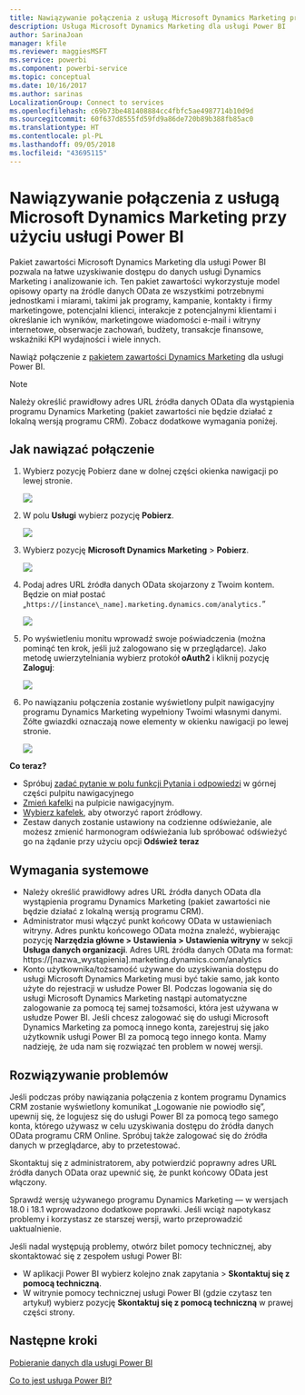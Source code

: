 ```yaml
---
title: Nawiązywanie połączenia z usługą Microsoft Dynamics Marketing przy użyciu usługi Power BI
description: Usługa Microsoft Dynamics Marketing dla usługi Power BI
author: SarinaJoan
manager: kfile
ms.reviewer: maggiesMSFT
ms.service: powerbi
ms.component: powerbi-service
ms.topic: conceptual
ms.date: 10/16/2017
ms.author: sarinas
LocalizationGroup: Connect to services
ms.openlocfilehash: c69b73be481408884cc4fbfc5ae4987714b10d9d
ms.sourcegitcommit: 60f637d8555fd59fd9a86de720b89b388fb85ac0
ms.translationtype: HT
ms.contentlocale: pl-PL
ms.lasthandoff: 09/05/2018
ms.locfileid: "43695115"
---
```

# <a name="connect-to-microsoft-dynamics-marketing-with-power-bi"></a>Nawiązywanie połączenia z usługą Microsoft Dynamics Marketing przy użyciu usługi Power BI
Pakiet zawartości Microsoft Dynamics Marketing dla usługi Power BI pozwala na łatwe uzyskiwanie dostępu do danych usługi Dynamics Marketing i analizowanie ich. Ten pakiet zawartości wykorzystuje model opisowy oparty na źródle danych OData ze wszystkimi potrzebnymi jednostkami i miarami, takimi jak programy, kampanie, kontakty i firmy marketingowe, potencjalni klienci, interakcje z potencjalnymi klientami i określanie ich wyników, marketingowe wiadomości e-mail i witryny internetowe, obserwacje zachowań, budżety, transakcje finansowe, wskaźniki KPI wydajności i wiele innych. 

Nawiąż połączenie z [pakietem zawartości Dynamics Marketing](https://app.powerbi.com/getdata/services/microsoft-dynamics-marketing) dla usługi Power BI.

>[!NOTE]
>Należy określić prawidłowy adres URL źródła danych OData dla wystąpienia programu Dynamics Marketing (pakiet zawartości nie będzie działać z lokalną wersją programu CRM). Zobacz dodatkowe wymagania poniżej.

## <a name="how-to-connect"></a>Jak nawiązać połączenie
1. Wybierz pozycję Pobierz dane w dolnej części okienka nawigacji po lewej stronie.
   
   ![](media/service-connect-to-microsoft-dynamics-marketing/pbi_getdata.png) 
2. W polu **Usługi** wybierz pozycję **Pobierz**.
   
   ![](media/service-connect-to-microsoft-dynamics-marketing/pbi_getservices.png) 
3. Wybierz pozycję **Microsoft Dynamics Marketing** \> **Pobierz**.
   
   ![](media/service-connect-to-microsoft-dynamics-marketing/mdmarketing.png)
4. Podaj adres URL źródła danych OData skojarzony z Twoim kontem.  Będzie on miał postać „`https://[instance\_name].marketing.dynamics.com/analytics.`”
   
   ![](media/service-connect-to-microsoft-dynamics-marketing/pbi_dynmktgserviceurl.png)
5. Po wyświetleniu monitu wprowadź swoje poświadczenia (można pominąć ten krok, jeśli już zalogowano się w przeglądarce). Jako metodę uwierzytelniania wybierz protokół **oAuth2** i kliknij pozycję **Zaloguj**:
   
   ![](media/service-connect-to-microsoft-dynamics-marketing/pbi_dynammktgoauth2.png)
6. Po nawiązaniu połączenia zostanie wyświetlony pulpit nawigacyjny programu Dynamics Marketing wypełniony Twoimi własnymi danymi. Żółte gwiazdki oznaczają nowe elementy w okienku nawigacji po lewej stronie.
   
   ![](media/service-connect-to-microsoft-dynamics-marketing/pbi_dynammktgnewdash.png)

**Co teraz?**

* Spróbuj [zadać pytanie w polu funkcji Pytania i odpowiedzi](power-bi-q-and-a.md) w górnej części pulpitu nawigacyjnego
* [Zmień kafelki](service-dashboard-edit-tile.md) na pulpicie nawigacyjnym.
* [Wybierz kafelek](service-dashboard-tiles.md), aby otworzyć raport źródłowy.
* Zestaw danych zostanie ustawiony na codzienne odświeżanie, ale możesz zmienić harmonogram odświeżania lub spróbować odświeżyć go na żądanie przy użyciu opcji **Odśwież teraz**

## <a name="system-requirements"></a>Wymagania systemowe
* Należy określić prawidłowy adres URL źródła danych OData dla wystąpienia programu Dynamics Marketing (pakiet zawartości nie będzie działać z lokalną wersją programu CRM).  
* Administrator musi włączyć punkt końcowy OData w ustawieniach witryny. Adres punktu końcowego OData można znaleźć, wybierając pozycję **Narzędzia główne \> Ustawienia \> Ustawienia witryny** w sekcji **Usługa danych organizacji**.  Adres URL źródła danych OData ma format: https://[nazwa\_wystąpienia].marketing.dynamics.com/analytics  
* Konto użytkownika/tożsamość używane do uzyskiwania dostępu do usługi Microsoft Dynamics Marketing musi być takie samo, jak konto użyte do rejestracji w usłudze Power BI. Podczas logowania się do usługi Microsoft Dynamics Marketing nastąpi automatyczne zalogowanie za pomocą tej samej tożsamości, która jest używana w usłudze Power BI. Jeśli chcesz zalogować się do usługi Microsoft Dynamics Marketing za pomocą innego konta, zarejestruj się jako użytkownik usługi Power BI za pomocą tego innego konta. Mamy nadzieję, że uda nam się rozwiązać ten problem w nowej wersji.   

## <a name="troubleshooting"></a>Rozwiązywanie problemów
Jeśli podczas próby nawiązania połączenia z kontem programu Dynamics CRM zostanie wyświetlony komunikat „Logowanie nie powiodło się”, upewnij się, że logujesz się do usługi Power BI za pomocą tego samego konta, którego używasz w celu uzyskiwania dostępu do źródła danych OData programu CRM Online. Spróbuj także zalogować się do źródła danych w przeglądarce, aby to przetestować.

Skontaktuj się z administratorem, aby potwierdzić poprawny adres URL źródła danych OData oraz upewnić się, że punkt końcowy OData jest włączony.

Sprawdź wersję używanego programu Dynamics Marketing — w wersjach 18.0 i 18.1 wprowadzono dodatkowe poprawki. Jeśli wciąż napotykasz problemy i korzystasz ze starszej wersji, warto przeprowadzić uaktualnienie.

Jeśli nadal występują problemy, otwórz bilet pomocy technicznej, aby skontaktować się z zespołem usługi Power BI:

* W aplikacji Power BI wybierz kolejno znak zapytania \> **Skontaktuj się z pomocą techniczną**.
* W witrynie pomocy technicznej usługi Power BI (gdzie czytasz ten artykuł) wybierz pozycję **Skontaktuj się z pomocą techniczną** w prawej części strony.

## <a name="next-steps"></a>Następne kroki
[Pobieranie danych dla usługi Power BI](service-get-data.md)

[Co to jest usługa Power BI?](power-bi-overview.md)


